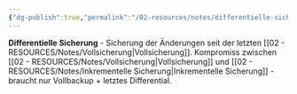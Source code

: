 ```yaml
---
{"dg-publish":true,"permalink":"/02-resources/notes/differentielle-sicherung/","tags":["informatik/backup/typ","änderungen/vollsicherung","it-sicherheit"],"noteIcon":"","updated":"2025-09-10T16:37:18.561+02:00"}
---
```



**Differentielle Sicherung** - Sicherung der Änderungen seit der letzten [[02 - RESOURCES/Notes/Vollsicherung\|Vollsicherung]].
Kompromiss zwischen [[02 - RESOURCES/Notes/Vollsicherung\|Vollsicherung]] und [[02 - RESOURCES/Notes/Inkrementelle Sicherung\|Inkrementelle Sicherung]] - braucht nur Vollbackup + letztes Differential.